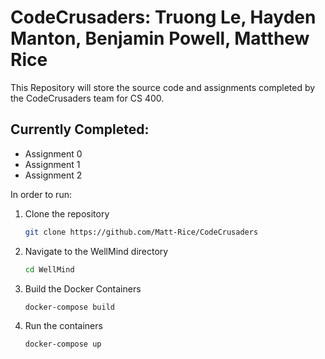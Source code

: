 # CodeCrusaders: Truong Le, Hayden Manton, Benjamin Powell, Matthew Rice
This Repository will store the source code and assignments completed by the CodeCrusaders team for CS 400. 

## Currently Completed:
* Assignment 0
* Assignment 1
* Assignment 2

In order to run:

1. Clone the repository
   ```bash
   git clone https://github.com/Matt-Rice/CodeCrusaders

2. Navigate to the WellMind directory
   ```bash
   cd WellMind

3. Build the Docker Containers
   ```bash
   docker-compose build

4. Run the containers
   ```bash
   docker-compose up
